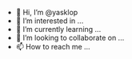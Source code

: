 - 👋 Hi, I’m @yasklop
- 👀 I’m interested in ...
- 🌱 I’m currently learning ...
- 💞️ I’m looking to collaborate on ...
- 📫 How to reach me ...

<!---
yasklop/yasklop is a ✨ special ✨ repository because its `README.md` (this file) appears on your GitHub profile.
You can click the Preview link to take a look at your changes.
--->

